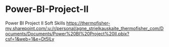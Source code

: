 # Power-BI-Project-II
Power BI Project II Soft Skills
https://thermofisher-my.sharepoint.com/:u:/r/personal/agne_strielkauskaite_thermofisher_com/Documents/Documents/Power%20BI%20Project%20II.pbix?csf=1&web=1&e=Dt5lLy
